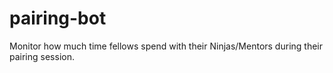 # pairing-bot
Monitor how much time fellows spend with their Ninjas/Mentors during their pairing session.
